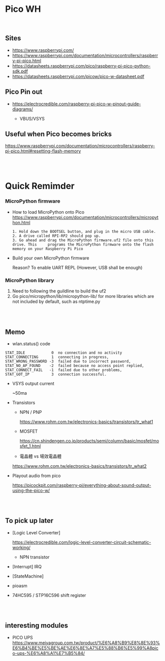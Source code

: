 # Pico WH

<br>

## Sites

- https://www.raspberrypi.com/
- https://www.raspberrypi.com/documentation/microcontrollers/raspberry-pi-pico.html
- https://datasheets.raspberrypi.com/pico/raspberry-pi-pico-python-sdk.pdf
- https://datasheets.raspberrypi.com/picow/pico-w-datasheet.pdf

## Pico Pin out 

- https://electrocredible.com/raspberry-pi-pico-w-pinout-guide-diagrams/

    - VBUS/VSYS

## Useful when Pico becomes bricks

https://www.raspberrypi.com/documentation/microcontrollers/raspberry-pi-pico.html#resetting-flash-memory

<br><br>

# Quick Remimder

### MicroPython firmware

- How to load MicroPython onto Pico
    https://www.raspberrypi.com/documentation/microcontrollers/micropython.html

    ```
    1. Hold down the BOOTSEL button, and plug in the micro USB cable.
    2. A drive called RPI-RP2 should pop up. 
    3. Go ahead and drag the MicroPython firmware.uf2 file onto this drive. This     programs the MicroPython firmware onto the flash memory on your Raspberry Pi Pico

- Build your own MicroPython firmware 

    Reason?  To enable UART REPL (However, USB shall be enough)

### MicroPython library 

1.  Need to following the guildline to build the uf2
2. Go pico/micropython/lib/micropython-lib/ for more libraries which are not included by default, such as ntptime.py

<br><br>

## Memo 

 - wlan.status() code
```
STAT_IDLE            0  no connection and no activity
STAT_CONNECTING      1  connecting in progress,
STAT_WRONG_PASSWORD -3  failed due to incorrect password,
STAT_NO_AP_FOUND    -2  failed because no access point replied,
STAT_CONNECT_FAIL   -1  failed due to other problems,
STAT_GOT_IP          3  connection successful.
```

 - VSYS output current

   ~50ma

- Transistors

    - NPN / PNP 
        
        https://www.rohm.com.tw/electronics-basics/transistors/tr_what1

    - MOSFET

        https://cn.shindengen.co.jp/products/semi/column/basic/mosfet/mosfet_1.html

    - 電晶體 vs 場效電晶體
    
    https://www.rohm.com.tw/electronics-basics/transistors/tr_what2

- Playout audio from pico

    https://picockpit.com/raspberry-pi/everything-about-sound-output-using-the-pico-w/

<br><br>

## To pick up later

- [Logic Level Converter]

    https://electrocredible.com/logic-level-converter-circuit-schematic-working/

    -  NPN transistor

- [Interrupt]  IRQ

- [StateMachine]

- pioasm

- 74HC595 / STP16C596 shift register

<br><br>


## interesting modules

- PICO UPS
    https://www.meiyagroup.com.tw/product/%E6%A8%B9%E8%8E%93%E6%B4%BE%E5%BE%AE%E6%8E%A7%E5%88%B6%E5%99%A8pico-ups-%E6%A8%A1%E7%B5%84/